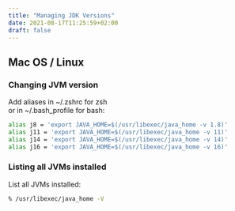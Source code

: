 ```yaml
---
title: "Managing JDK Versions"
date: 2021-08-17T11:25:59+02:00
draft: false
---
```


## Mac OS / Linux

### Changing JVM version 
Add aliases in ~/.zshrc for zsh  
or in ~/.bash_profile for bash:

```sh
alias j8 = 'export JAVA_HOME=$(/usr/libexec/java_home -v 1.8)'
alias j11 = 'export JAVA_HOME=$(/usr/libexec/java_home -v 11)'
alias j14 = 'export JAVA_HOME=$(/usr/libexec/java_home -v 14)'
alias j16 = 'export JAVA_HOME=$(/usr/libexec/java_home -v 16)'
```

### Listing all JVMs installed

List all JVMs installed:
```sh
% /usr/libexec/java_home -V
```

